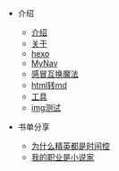 <!-- docs/_sidebar.md -->
<!-- 定制侧边栏 -->
- 介绍
    - [介绍](zh-cn/mai)
    - [关于](zh-cn/note/vuepress-Or-docsify.md)
    - [hexo](zh-cn/note/hexo-快速、简洁且高效的博客框架.md)
    - [MyNav](zh-cn/note/MyNav.md)
    - [感冒互换魔法](zh-cn/note/16.%E6%84%9F%E5%86%92%E4%BA%92%E6%8D%A2%E9%AD%94%E6%B3%95.md)
    - [html转md](zh-cn/note/html%E8%BD%ACmd.md)
    - [工具](zh-cn/note/%E5%B7%A5%E5%85%B7.md)
    - [img测试](zh-cn/note/img%E6%B5%8B%E8%AF%95.md)
 
- 书单分享
    - [为什么精英都是时间控](zh-cn/books/1.%E4%B8%BA%E4%BB%80%E4%B9%88%E7%B2%BE%E8%8B%B1%E9%83%BD%E6%98%AF%E6%97%B6%E9%97%B4%E6%8E%A7.md)
    - [我的职业是小说家](zh-cn/books/2.%E6%88%91%E7%9A%84%E8%81%8C%E4%B8%9A%E6%98%AF%E5%B0%8F%E8%AF%B4%E5%AE%B6.md)













